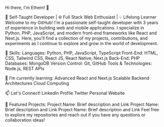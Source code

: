 Hi there, I'm Ethem! 👋

🚀 Self-Taught Developer | 🌐 Full Stack Web Enthusiast | 💡 Lifelong Learner
Welcome to my GitHub! I'm a passionate self-taught developer with 3 years of experience in building web and mobile applications. I specialize in Python, PHP, JavaScript, and modern front-end frameworks like React and Next.js. Here, you'll find a collection of my projects, contributions, and experiments as I continue to explore and grow in the world of development.

🌟 Skills:
Languages: Python, PHP, JavaScript, TypeScript
Front-End: HTML, CSS, Tailwind CSS, React JS, React Native, Next.js
Back-End: PHP
Databases: MongoDB
Version Control: Git, GitHub
Tools & Technologies: Node.js, REST APIs

🌱 I’m currently learning:
Advanced React and Next.js
Scalable Backend Architectures
Cloud Computing

📫 Let's Connect!
LinkedIn Profile
Twitter
Personal Website

📂 Featured Projects:
Project Name: Brief description and Link
Project Name: Brief description and Link
Project Name: Brief description and Link
Feel free to explore my repositories and reach out if you have any questions or collaboration ideas!
